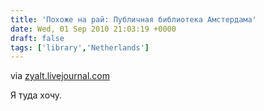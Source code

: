 ```yaml
---
title: 'Похоже на рай: Публичная библиотека Амстердама'
date: Wed, 01 Sep 2010 21:03:19 +0000
draft: false
tags: ['library','Netherlands']
---
```


via [zyalt.livejournal.com](http://zyalt.livejournal.com/293759.html#cutid1)

Я туда хочу.

